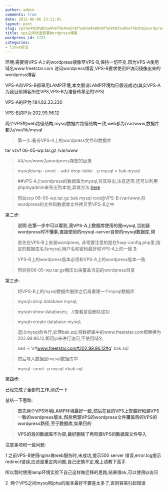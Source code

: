 ```yaml
---
author: admin
comments: true
date: 2011-06-06 23:11:01
layout: post
slug: vps%e4%b9%8b%e9%97%b4%e5%bf%ab%e9%80%9f%e9%83%a8%e7%bd%b2wordpress%e5%8d%9a%e5%ae%a2
title: vps之间快速部署Wordpress博客
wordpress_id: 1722
categories:
- linux前沿
---
```


环境:需要将VPS-A上的wordpress镜像至VPS-B,保持一切不变.因为VPS-A使用域名www.freetstar.com 访问wordpress博客,VPS-B要求使用IP访问镜像出来的wordpress博客





VPS-A和VPS-B都采用LAMP环境,本文假设LAMP环境均已假设成功(其实VPS-A为我目前博客所在VPS,VPS-B为准备转移至的VPS)





VPS-A的IP为:﻿﻿184.82.33.230





VPS-B的IP为:202.99.96.12





两个VPS的web路径结构,mysql数据库路径结构一致,web都为/var/www,数据库都为/var/lib/mysql





  






> 第一步:备份VPS-A上的wordpress文件和数据库  

 tar vzvf 06-05-wp.tar.gz /var/www
> 
> 


> 
> ##/var/www为wordpress存放的目录
> 
> 


> 
> mysqldump -uroot --add-drop-table  -p mysql > bak.mysql
> 
> 


> 
> ##VPS-A上wordpress的数据库为mysql,将其导出,注意选项.还可以利用phpmyadmin来导出到本地,具体方法:[here](http://codex.wordpress.org/Backing_Up_Your_Database)
> 
> 


> 
> 然后scp 06-05-wp.tar.gz bak.mysql root@VPS-B:/var/www,将wordpress的文件和数据库文件拷贝至VPS-B之中





第二步:





> **说明:在第一步中可以看到,我VPS-A上数据库使用的是mysql,当初装wordpress时不懂事,直接使用的mysql-server自带的mysql数据库,冏**
> 
> 


> 
> 首先在VPS-B上安装wordpress, 非常要注意的是在**1**:wp-config.php里,指定的数据库名为mysql,用户名和密码最好和VPS-A上的一致 **2**:
> 
> 


> 
> VPS-B上的wordpress版本必须和VPS-A上的wordpress版本一致.
> 
> 


> 
> 然后将06-05-wp.tar.gz解压出来覆盖当前的wordpress目录





第三步:





> 将VPS-B上的mysql数据库删除之后再重建一个mysql数据库
> 
> 


> 
> mysql>drop database mysql;
> 
> 


> 
> mysql>show databases;   //查看是否删除成功
> 
> 


> 
> mysql>create database mysql;
> 
> 


> 
> 退出mysql命令行,处理bak.sql,将数据库中的www.freetstar.com都替换为202.99.96.12,即用ip来进行访问,不使用域名
> 
> 


> 
> sed -i 's#www.freetstar.com#202.99.96.12#g' bak.sql
> 
> 


> 
> 然后导入数据到mysql数据库中
> 
> 


> 
> mysql -uroot -p mysql <bak.sql





第四步:





已经完成了全部的工作,测试一下





  






总结一下思路:





> **首先两个VPS环境LAMP环境最好一致,然后在目的VPS上安装好和源VPS一致的wordpress版本,然后用源VPS的wordpress文件覆盖目的VPS的wordpress路径,至于数据库,如果目的**
> 
> 


> 
> **VPS的目的数据库不为空,最好删除了再将源VPS的数据库文件导入**





  






注意事项和一些问题:





1 之前VPS-B使用nginx做web服务时,未成功,提示500 server 错误,error.log提示redirect错误,应该是重定向问题,自己还搞不定,晚上请教下高手.





所以暂时使用lamp环境实验下自己这样做迁移的思路,结果很ok,可以使用ip访问





2  两个VPS之间mysql和php的版本最好不要差太多了,否则容易引起错误
